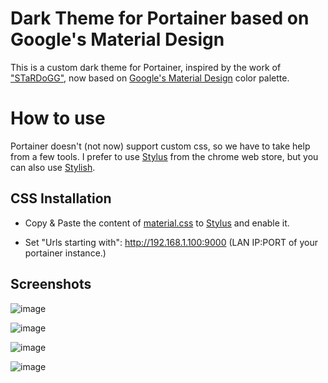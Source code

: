 # Dark Theme for Portainer based on Google's Material Design 

This is a custom dark theme for Portainer, inspired by the work of ["STaRDoGG"](https://github.com/STaRDoGG/portainer-nord-dark-theme), now based on [Google's Material Design](https://material.io/design/color/the-color-system.html#color-theme-creation) color palette.

# How to use

Portainer doesn't (not now) support custom css, so we have to take help from a few tools. I prefer to use [Stylus](https://chrome.google.com/webstore/detail/stylus/clngdbkpkpeebahjckkjfobafhncgmne?hl=en-US) from the chrome web store, but you can also use [Stylish](https://chrome.google.com/webstore/detail/stylish-custom-themes-for/fjnbnpbmkenffdnngjfgmeleoegfcffe?hl=en).

## CSS Installation

 * Copy & Paste the content of [material.css](https://github.com/Vakrehus/portainer-materialio-dark-theme/blob/master/material.css) to [Stylus](https://chrome.google.com/webstore/detail/stylus/clngdbkpkpeebahjckkjfobafhncgmne?hl=en-US) and enable it.

 * Set "Urls starting with": http://192.168.1.100:9000 (LAN IP:PORT of your portainer instance.)


## Screenshots


![image](https://images.zenhubusercontent.com/612cbc3de54bb42a6fce7f0a/33a67194-ba46-4665-a119-1672b4c849dd)

![image](https://images.zenhubusercontent.com/612cbc3de54bb42a6fce7f0a/3f63ef0a-1de8-42e3-aaa9-d3ef86d3e0f4)

![image](https://images.zenhubusercontent.com/612cbc3de54bb42a6fce7f0a/d228c814-b1b6-487c-a8db-20b012ea6f8b)

![image](https://images.zenhubusercontent.com/612cbc3de54bb42a6fce7f0a/1d13ac3b-b0e3-4f12-bd90-660f2e1c57d5)

